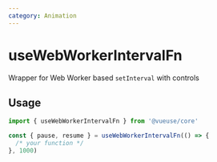 ```yaml
---
category: Animation
---
```


# useWebWorkerIntervalFn

Wrapper for Web Worker based `setInterval` with controls

## Usage

```ts
import { useWebWorkerIntervalFn } from '@vueuse/core'

const { pause, resume } = useWebWorkerIntervalFn(() => {
  /* your function */
}, 1000)
```

